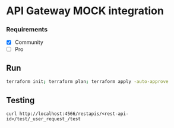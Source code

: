 # API Gateway MOCK integration

### Requirements

- [x] Community
- [ ] Pro

## Run

```bash
terraform init; terraform plan; terraform apply -auto-approve
```

## Testing

```
curl http://localhost:4566/restapis/<rest-api-id>/test/_user_request_/test
```
